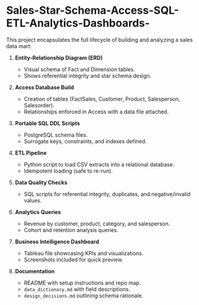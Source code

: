 # Sales-Star-Schema-Access-SQL-ETL-Analytics-Dashboards-
This project encapsulates the full lifecycle of building and analyzing a sales data mart:

1. **Entity-Relationship Diagram (ERD)**  
   - Visual schema of Fact and Dimension tables.  
   - Shows referential integrity and star schema design.  

2. **Access Database Build**  
   - Creation of tables (FactSales, Customer, Product, Salesperson, Salesorder).  
   - Relationships enforced in Access with a data file attached.  

3. **Portable SQL DDL Scripts**  
   - PostgreSQL schema files.  
   - Surrogate keys, constraints, and indexes defined.  

4. **ETL Pipeline**  
   - Python script to load CSV extracts into a relational database.  
   - Idempotent loading (safe to re-run).  

5. **Data Quality Checks**  
   - SQL scripts for referential integrity, duplicates, and negative/invalid values.  

6. **Analytics Queries**  
   - Revenue by customer, product, category, and salesperson.    
   - Cohort and retention analysis queries.  

7. **Business Intelligence Dashboard**  
   - Tableau file showcasing KPIs and visualizations.  
   - Screenshots included for quick preview.  

8. **Documentation**  
   - README with setup instructions and repo map.  
   - `data_dictionary.md` with field descriptions.  
   - `design_decisions.md` outlining schema rationale.  
